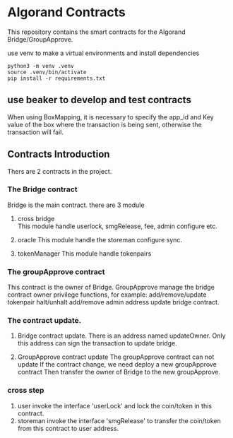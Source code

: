 # Algorand Contracts

This repository contains the smart contracts for the Algorand Bridge/GroupApprove.

use venv to make a virtual environments and install dependencies
```
python3 -m venv .venv
source .venv/bin/activate
pip install -r requirements.txt
```

## use beaker to develop and test contracts

When using BoxMapping, it is necessary to specify the app_id and Key value of the box where the transaction is being sent, otherwise the transaction will fail.

## Contracts Introduction
Thers are 2 contracts in the project.
### The Bridge contract
Bridge is the main contract. there are 3 module  
1. cross bridge   
This module handle userlock, smgRelease, fee, admin configure etc.

2. oracle
This module handle the storeman configure sync.

3. tokenManager
This module handle tokenpairs

### The groupApprove contract
This contract is the owner of Bridge.
GroupApprove manage the bridge contract owner privilege functions, for example:
add/remove/update tokenpair
halt/unhalt
add/remove admin address
update bridge contract.

### The contract update.
1. Bridge contract update.
There is an address named updateOwner. 
Only this address can sign the transaction to update bridge.

2. GroupApprove contract update
The groupApprove contract can not update
If the contract change, we need deploy a new groupApprove contract
Then transfer the owner of Bridge to the new groupApprove.

### cross step
1. user invoke the interface 'userLock' and lock the coin/token in this contract.
2. storeman invoke  the interface 'smgRelease' to transfer the coin/token from this contract to user address.


